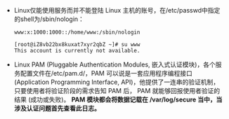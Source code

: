 - Linux仅能使用服务而并不能登陆 Linux 主机的账号，在/etc/passwd中指定的shell为/sbin/nologin：

  ```
  www:x:1000:1000::/home/www:/sbin/nologin
  
  [root@iZ8vb22bx8kuxat7xyr2qbZ ~]# su www
  This account is currently not available.
  ```

- Linux PAM (Pluggable Authentication Modules, 嵌入式认证模块)，各个服务配置文件在/etc/pam.d/，PAM 可以说是一套应用程序编程接口 (Application Programming Interface, API)，他提供了一连串的验证机制，只要使用者将验证阶段的需求告知 PAM 后， PAM 就能够回报使用者验证的结果 (成功或失败)。 **PAM 模块都会将数据记载在 /var/log/secure 当中，当涉及认证问题首先查看此日志。**